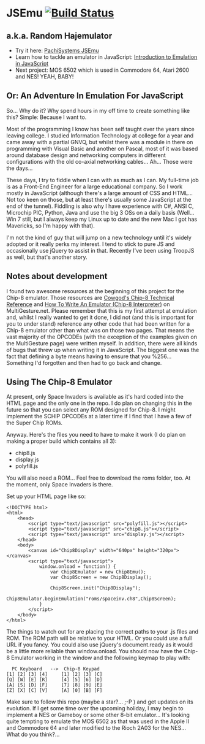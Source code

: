 JSEmu [![Build Status](https://travis-ci.org/PachiSystems/JSEmu.png?branch=master)](https://travis-ci.org/PachiSystems/JSEmu)
=====
a.k.a. Random Hajemulator
-------------------------

* Try it here: [PachiSystems JSEmu](http://PachiSystems.com/JSEmu/chip8.html)
* Learn how to tackle an emulator in JavaScript: [Introduction to Emulation in JavaScript](http://PachiSystems.com/how-to-write-an-emulator-in-javascript/)
* Next project: MOS 6502 which is used in Commodore 64, Atari 2600 and NES! YEAH, BABY!

Or: An Adventure In Emulation For JavaScript
--------------------------------------------

So... Why do it? Why spend hours in my off time to create something like this? Simple: Because I want to.

Most of the programming I know has been self taught over the years since leaving college. I studied Information
Technology at college for a year and came away with a partial GNVQ, but whilst there was a module in there on
programming with Visual Basic and another on Pascal, most of it was based around database design and networking
computers in different configurations with the old co-axial networking cables... Ah... Those were the days...

These days, I try to fiddle when I can with as much as I can. My full-time job is as a Front-End Engineer for a large
educational company. So I work mostly in JavaScript (although there's a large amount of CSS and HTML... Not too keen on
those, but at least there's usually some JavaScript at the end of the tunnel). Fiddling is also why I have experience
with C#, ANSI C, Microchip PIC, Python, Java and use the big 3 OSs on a daily basis (Well... Win 7 still, but I always
keep my Linux up to date and the new Mac I got has Mavericks, so I'm happy with that).

I'm not the kind of guy that will jump on a new technology until it's widely adopted or it really perks my interest. I
tend to stick to pure JS and occasionally use jQuery to assist in that. Recently I've been using TroopJS as well, but
that's another story.

Notes about development
-----------------------

I found two awesome resources at the beginning of this project for the Chip-8 emulator. Those resources are [Cowgod's
Chip-8 Technical Reference](http://devernay.free.fr/hacks/chip8/C8TECH10.HTM‎) and [How To Write An Emulator (Chip-8 Interpreter)](http://www.multigesture.net/articles/how-to-write-an-emulator-chip-8-interpreter/) on MultiGesture.net. Please remember that
this is my first attempt at emulation and, whilst I really wanted to get it done, I did not (and this is important for
you to under stand) reference any other code that had been written for a Chip-8 emulator other than what was on those
two pages. That means the vast majority of the OPCODEs (with the exception of the examples given on the MultiGesture
page) were written myself. In addition, there were all kinds of bugs that threw up when writing it in JavaScript. The
biggest one was the fact that defining a byte means having to ensure that you %256... Something I'd forgotten and then
had to go back and change.

Using The Chip-8 Emulator
-------------------------

At present, only Space Invaders is available as it's hard coded into the HTML page and the only one in the repo. I do
plan on changing this in the future so that you can select any ROM designed for Chip-8. I might implement the SCHIP
OPCODEs at a later time if I find that I have a few of the Super Chip ROMs.

Anyway. Here's the files you need to have to make it work (I do plan on making a proper build which contains all 3):
- chip8.js
- display.js
- polyfill.js

You will also need a ROM... Feel free to download the roms folder, too. At the moment, only Space Invaders is there.

Set up your HTML page like so:
```
<!DOCTYPE html>
<html>
    <head>
        <script type="text/javascript" src="polyfill.js"></script>
        <script type="text/javascript" src="chip8.js"></script>
        <script type="text/javascript" src="display.js"></script>
    </head>
    <body>
        <canvas id="Chip8Display" width="640px" height="320px"></canvas>
        <script type="text/javascript">
            window.onload = function() {
                var Chip8Emulator = new Chip8Emu();
                var Chip8Screen = new Chip8Display();

                Chip8Screen.init("Chip8Display");
                Chip8Emulator.beginEmulation("roms/spaceinv.ch8",Chip8Screen);
            }
        </script>
    </body>
</html>
```

The things to watch out for are placing the correct paths to your .js files and ROM. The ROM path will be relative to
your HTML. Or you could use a full URL if you fancy. You could also use jQuery's document.ready as it would be a little
more reliable than window.onload. You should now have the Chip-8 Emulator working in the window and the following keymap
to play with:

```
  PC Keyboard   -->  Chip-8 Keypad
[1] [2] [3] [4]     [1] [2] [3] [C]
[Q] [W] [E] [R]     [4] [5] [6] [D]
[A] [S] [D] [F]     [7] [8] [9] [E]
[Z] [X] [C] [V]     [A] [0] [B] [F]
```

Make sure to follow this repo (maybe a star?... ;-P ) and get updates on its evolution. If I get some time over the
upcoming holiday, I may begin to implement a NES or Gameboy or some other 8-bit emulator... It's looking quite tempting
to emulate the MOS 6502 as that was used in the Apple II and Commodore 64 and later modified to the Rioch 2A03 for the
NES... What do you think?...